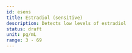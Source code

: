 ```yaml
---
id: esens
title: Estradiol (sensitive)
description: Detects low levels of estradiol
status: draft
unit: pg/mL
range: 3 - 69
---
```


